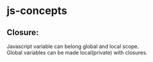 # js-concepts

## Closure:

Javascript variable can belong global and local scope.  
Global variables can be made local(private) with closures.

